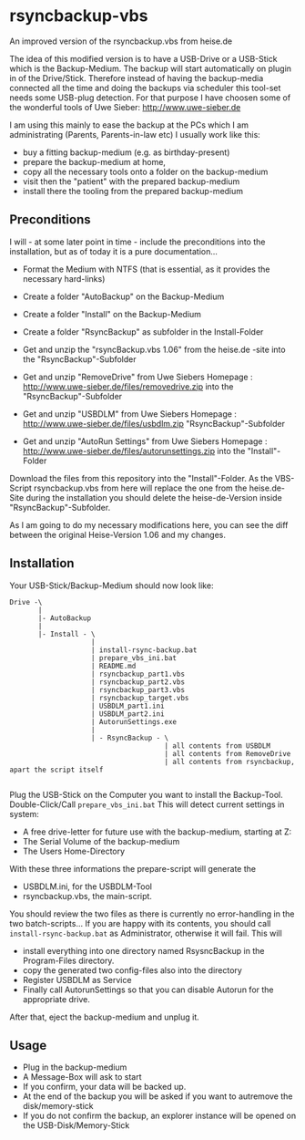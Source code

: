 # rsyncbackup-vbs
An improved version of the rsyncbackup.vbs from heise.de

The idea of this modified version is to have a USB-Drive or a USB-Stick which is the Backup-Medium.
The backup will start automatically on plugin in of the Drive/Stick.
Therefore instead of having the backup-media connected all the time and doing the backups via scheduler this tool-set needs some USB-plug 
detection. For that purpose I have choosen some of the wonderful tools of Uwe Sieber: http://www.uwe-sieber.de 

I am using this mainly to ease the backup at the PCs which I am administrating (Parents, Parents-in-law etc) I usually work like this:
- buy a fitting backup-medium (e.g. as birthday-present)
- prepare the backup-medium at home, 
- copy all the necessary tools onto a folder on the backup-medium 
- visit then the "patient" with the prepared backup-medium
- install there the tooling from the prepared backup-medium 

## Preconditions

I will - at some later point in time - include the preconditions into the installation, but as of today it is a pure documentation...

- Format the Medium with NTFS (that is essential, as it provides the necessary hard-links)
- Create a folder "AutoBackup" on the Backup-Medium
- Create a folder "Install" on the Backup-Medium
- Create a folder "RsyncBackup" as subfolder in the Install-Folder


- Get and unzip the "rsyncBackup.vbs 1.06" from the heise.de -site into the "RsyncBackup"-Subfolder
- Get and unzip "RemoveDrive" from Uwe Siebers Homepage : http://www.uwe-sieber.de/files/removedrive.zip into the "RsyncBackup"-Subfolder
- Get and unzip "USBDLM" from Uwe Siebers Homepage : http://www.uwe-sieber.de/files/usbdlm.zip "RsyncBackup"-Subfolder
- Get and unzip "AutoRun Settings" from Uwe Siebers Homepage : http://www.uwe-sieber.de/files/autorunsettings.zip into the "Install"-Folder

Download the files from this repository into the "Install"-Folder.
As the VBS-Script rsyncbackup.vbs from here will replace the one from the heise.de-Site during the installation you should delete the 
heise-de-Version inside "RsyncBackup"-Subfolder.

As I am going to do my necessary modifications here, you can see the diff between the original Heise-Version 1.06 and my changes.

## Installation

Your USB-Stick/Backup-Medium should now look like:
```
Drive -\  
       |   
       |- AutoBackup  
       |   
       |- Install - \  
                    |   
                    | install-rsync-backup.bat  
                    | prepare_vbs_ini.bat  
                    | README.md  
                    | rsyncbackup_part1.vbs  
                    | rsyncbackup_part2.vbs  
                    | rsyncbackup_part3.vbs  
                    | rsyncbackup_target.vbs  
                    | USBDLM_part1.ini  
                    | USBDLM_part2.ini  
                    | AutorunSettings.exe  
                    |  
                    | - RsyncBackup - \  
                                      | all contents from USBDLM  
                                      | all contents from RemoveDrive  
                                      | all contents from rsyncbackup, apart the script itself  
							  
```
Plug the USB-Stick on the Computer you want to install the Backup-Tool.
Double-Click/Call   ```prepare_vbs_ini.bat```
This will detect current settings in system:
- A free drive-letter for future use with the backup-medium, starting at Z:
- The Serial Volume of the backup-medium
- The Users Home-Directory

With these three informations the prepare-script will generate the   
- USBDLM.ini, for the USBDLM-Tool
- rsyncbackup.vbs, the main-script.

You should review the two files as there is currently no error-handling in the two batch-scripts...
If you are happy with its contents, you should call
``` install-rsync-backup.bat ```
as Administrator, otherwise it will fail.
This will 
- install everything into one directory named RsysncBackup in the Program-Files directory.
- copy the generated two config-files also into the directory
- Register USBDLM as Service
- Finally call AutorunSettings so that you can disable Autorun for the appropriate drive.

After that, eject the backup-medium and unplug it.

## Usage
- Plug in the backup-medium
- A Message-Box will ask to start
- If you confirm, your data will be backed up. 
- At the end of the backup you will be asked if you want to autremove the disk/memory-stick
- If you do not confirm the backup, an explorer instance will be opened on the USB-Disk/Memory-Stick  

